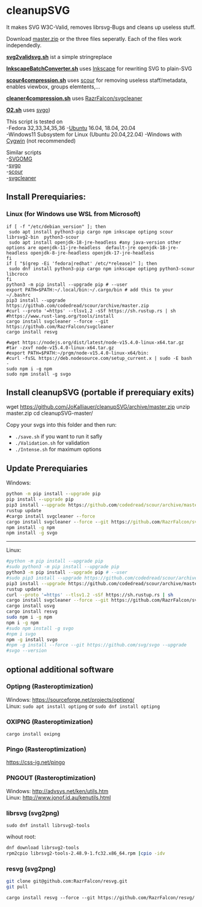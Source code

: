 # cleanupSVG
It makes SVG W3C-Valid, removes librsvg-Bugs and cleans up useless stuff.

Download [master.zip](https://github.com/JoKalliauer/cleanupSVG/archive/master.zip) or the three files seperatly.
Each of the files work independedly.

**[svg2validsvg.sh](https://github.com/JoKalliauer/cleanupSVG/blob/master/svg2validsvg.sh)** ist a simple stringreplace

**[InkscapeBatchConverter.sh](https://github.com/JoKalliauer/cleanupSVG/blob/master/InkscapeBatchConverter.sh)** uses [Inkscape](https://inkscape.org/en/develop/getting-started/) for rewriting SVG to plain-SVG

**[scour4compression.sh](https://github.com/JoKalliauer/cleanupSVG/blob/master/scour4compression.sh)** uses [scour](https://github.com/scour-project/scour) for removing useless staff/metadata, enables viewbox, groups elemtents,...

**[cleaner4compression.sh](https://github.com/JoKalliauer/cleanupSVG/blob/master/cleaner4compression.sh)** uses [RazrFalcon/svgcleaner](https://github.com/RazrFalcon/svgcleaner)

**[O2.sh](https://github.com/JoKalliauer/cleanupSVG/blob/master/O2.sh)** uses [svgo](https://github.com/svg/svgo))



This script is tested on<br/>
-Fedora 32,33,34,35,36
-[Ubuntu](https://www.ubuntu.com/download/desktop) 16.04, 18.04, 20.04<br/>
-Windows11 Subsystem for Linux (Ubuntu 20.04,22.04)
-Windows with [Cygwin](https://cygwin.com/install.html) (not recommended)<br/>

Similar scripts<br/>
-[SVGOMG](https://github.com/jakearchibald/svgomg)<br/>
-[svgo](https://github.com/svg/svgo)<br/>
-[scour](https://github.com/scour-project/scour)<br/>
-[svgcleaner](https://github.com/RazrFalcon/svgcleaner)

## Install Prerequiaries:

### Linux (for Windows use WSL from Microsoft)


```
if [ -f "/etc/debian_version" ]; then
 sudo apt install python3-pip cargo npm inkscape optipng scour librsvg2-bin  python3-scour
 sudo apt install openjdk-18-jre-headless #any java-version other options are openjdk-11-jre-headless  default-jre openjdk-18-jre-headless openjdk-8-jre-headless openjdk-17-jre-headless
fi
if [ "$(grep -Ei 'fedora|redhat' /etc/*release)" ]; then
 sudo dnf install python3-pip cargo npm inkscape optipng python3-scour libcroco
fi
python3 -m pip install --upgrade pip # --user
export PATH=$PATH:~/.local/bin:~/.cargo/bin # add this to your ~/.bashrc
pip3 install --upgrade https://github.com/codedread/scour/archive/master.zip
#curl --proto '=https' --tlsv1.2 -sSf https://sh.rustup.rs | sh #https://www.rust-lang.org/tools/install
cargo install svgcleaner --force --git https://github.com/RazrFalcon/svgcleaner
cargo install resvg

#wget https://nodejs.org/dist/latest/node-v15.4.0-linux-x64.tar.gz
#tar -zxvf node-v15.4.0-linux-x64.tar.gz
#export PATH=$PATH:~/prgm/node-v15.4.0-linux-x64/bin:
#curl -fsSL https://deb.nodesource.com/setup_current.x | sudo -E bash - 
sudo npm i -g npm
sudo npm install -g svgo
```

## Install cleanupSVG (portable if prerequiary exits)
wget https://github.com/JoKalliauer/cleanupSVG/archive/master.zip
unzip master.zip
cd cleanupSVG-master/

Copy your svgs into this folder and then run:
- `./save.sh` if you want to run it safly
- `./Validation.sh` for validation
- `./Intense.sh` for maximum options


## Update Prerequiaries

Windows:
```cmd
python -m pip install --upgrade pip
pip install --upgrade pip
pip3 install --upgrade https://github.com/codedread/scour/archive/master.zip
rustup update
#cargo install svgcleaner --force
cargo install svgcleaner --force --git https://github.com/RazrFalcon/svgcleaner
npm install -g npm
npm install -g svgo
```

----

Linux:
```bash
#python -m pip install --upgrade pip
#sudo python3 -m pip install --upgrade pip
python3 -m pip install --upgrade pip # --user
#sudo pip3 install --upgrade https://github.com/codedread/scour/archive/master.zip
pip3 install --upgrade https://github.com/codedread/scour/archive/master.zip # --user
rustup update
curl --proto '=https' --tlsv1.2 -sSf https://sh.rustup.rs | sh
cargo install svgcleaner --force --git https://github.com/RazrFalcon/svgcleaner
cargo install usvg
cargo install resvg
sudo npm i -g npm
npm i -g npm
#sudo npm install -g svgo
#npm i svgo
npm -g install svgo
#npm -g install --force --git https://github.com/svg/svgo --upgrade
#svgo --version
```

## optional additional software
### Optipng (Rasteroptimization)

Windows: https://sourceforge.net/projects/optipng/<br/>
Linux: `sudo apt install optipng` or `sudo dnf install optipng`

### OXIPNG (Rasteroptimization)
`cargo install oxipng`

### Pingo (Rasteroptimization)
https://css-ig.net/pingo

### PNGOUT (Rasteroptimization)
Windows: http://advsys.net/ken/utils.htm<br/>
Linux: http://www.jonof.id.au/kenutils.html

### librsvg (svg2png)

`sudo dnf install librsvg2-tools`

wihout root:
```bash
dnf download librsvg2-tools
rpm2cpio librsvg2-tools-2.48.9-1.fc32.x86_64.rpm |cpio -idv
```

### resvg (svg2png)
```bash
git clone git@github.com:RazrFalcon/resvg.git
git pull
```

`cargo install resvg --force --git https://github.com/RazrFalcon/resvg/
`
